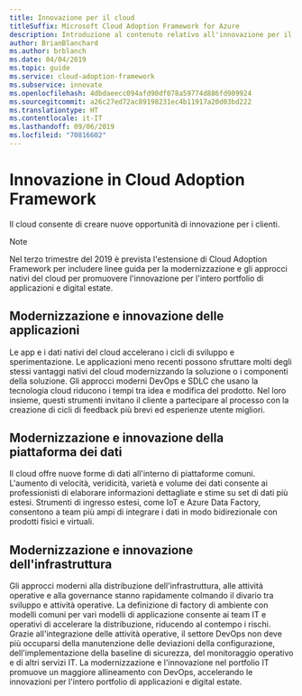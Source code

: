 ```yaml
---
title: Innovazione per il cloud
titleSuffix: Microsoft Cloud Adoption Framework for Azure
description: Introduzione al contenuto relativo all'innovazione per il cloud
author: BrianBlanchard
ms.author: brblanch
ms.date: 04/04/2019
ms.topic: guide
ms.service: cloud-adoption-framework
ms.subservice: innovate
ms.openlocfilehash: 4dbdaeecc094afd90df078a59774d886fd909924
ms.sourcegitcommit: a26c27ed72ac89198231ec4b11917a20d03bd222
ms.translationtype: HT
ms.contentlocale: it-IT
ms.lasthandoff: 09/06/2019
ms.locfileid: "70816602"
---
```

# <a name="innovation-in-the-cloud-adoption-framework"></a>Innovazione in Cloud Adoption Framework

Il cloud consente di creare nuove opportunità di innovazione per i clienti.

> [!NOTE]
> Nel terzo trimestre del 2019 è prevista l'estensione di Cloud Adoption Framework per includere linee guida per la modernizzazione e gli approcci nativi del cloud per promuovere l'innovazione per l'intero portfolio di applicazioni e digital estate.

## <a name="application-modernization-and-innovation"></a>Modernizzazione e innovazione delle applicazioni

Le app e i dati nativi del cloud accelerano i cicli di sviluppo e sperimentazione. Le applicazioni meno recenti possono sfruttare molti degli stessi vantaggi nativi del cloud modernizzando la soluzione o i componenti della soluzione. Gli approcci moderni DevOps e SDLC che usano la tecnologia cloud riducono i tempi tra idea e modifica del prodotto. Nel loro insieme, questi strumenti invitano il cliente a partecipare al processo con la creazione di cicli di feedback più brevi ed esperienze utente migliori.

## <a name="data-platform-modernization-and-innovation"></a>Modernizzazione e innovazione della piattaforma dei dati

Il cloud offre nuove forme di dati all'interno di piattaforme comuni. L'aumento di velocità, veridicità, varietà e volume dei dati consente ai professionisti di elaborare informazioni dettagliate e stime su set di dati più estesi. Strumenti di ingresso estesi, come IoT e Azure Data Factory, consentono a team più ampi di integrare i dati in modo bidirezionale con prodotti fisici e virtuali.

## <a name="infrastructure-modernization-and-innovation"></a>Modernizzazione e innovazione dell'infrastruttura

Gli approcci moderni alla distribuzione dell'infrastruttura, alle attività operative e alla governance stanno rapidamente colmando il divario tra sviluppo e attività operative. La definizione di factory di ambiente con modelli comuni per vari modelli di applicazione consente ai team IT e operativi di accelerare la distribuzione, riducendo al contempo i rischi. Grazie all'integrazione delle attività operative, il settore DevOps non deve più occuparsi della manutenzione delle deviazioni della configurazione, dell'implementazione della baseline di sicurezza, del monitoraggio operativo e di altri servizi IT. La modernizzazione e l'innovazione nel portfolio IT promuove un maggiore allineamento con DevOps, accelerando le innovazioni per l'intero portfolio di applicazioni e digital estate.

